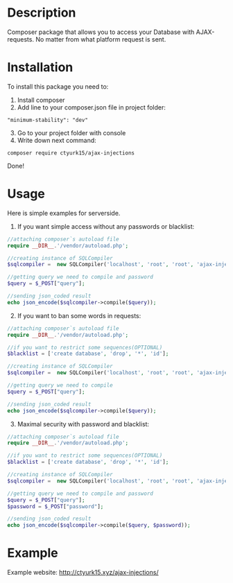 # Description

Composer package that allows you to access your Database with AJAX-requests. No matter from what platform request is sent.

# Installation

To install this package you need to:
1. Install composer
2. Add line to your composer.json file in project folder:
```
"minimum-stability": "dev"
```
3. Go to your project folder with console
4. Write down next command:
```
composer require ctyurk15/ajax-injections
```

Done!

# Usage
Here is simple examples for serverside. 

1. If you want simple access without any passwords or blacklist:
```php
//attaching composer`s autoload file
require __DIR__.'/vendor/autoload.php';

//creating instance of SQLCompiler
$sqlcompiler =  new SQLCompiler('localhost', 'root', 'root', 'ajax-injections');

//getting query we need to compile and password
$query = $_POST["query"];

//sending json_coded result
echo json_encode($sqlcompiler->compile($query));
```

2. If you want to ban some words in requests:
```php
//attaching composer`s autoload file
require __DIR__.'/vendor/autoload.php';

//if you want to restrict some sequences(OPTIONAL)
$blacklist = ['create database', 'drop', '*', 'id'];

//creating instance of SQLCompiler
$sqlcompiler =  new SQLCompiler('localhost', 'root', 'root', 'ajax-injections', $blacklist);

//getting query we need to compile
$query = $_POST["query"];

//sending json_coded result
echo json_encode($sqlcompiler->compile($query));
```

3. Maximal security with password and blacklist:
```php
//attaching composer`s autoload file
require __DIR__.'/vendor/autoload.php';

//if you want to restrict some sequences(OPTIONAL)
$blacklist = ['create database', 'drop', '*', 'id'];

//creating instance of SQLCompiler
$sqlcompiler =  new SQLCompiler('localhost', 'root', 'root', 'ajax-injections', $blacklist, '12345');

//getting query we need to compile and password
$query = $_POST["query"];
$password = $_POST["password"];

//sending json_coded result
echo json_encode($sqlcompiler->compile($query, $password));
```

# Example
Example website: http://ctyurk15.xyz/ajax-injections/
